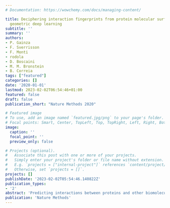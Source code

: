 ```yaml
---
# Documentation: https://wowchemy.com/docs/managing-content/

title: Deciphering interaction fingerprints from protein molecular surfaces using
  geometric deep learning
subtitle: ''
summary: ''
authors:
- P. Gainza
- F. Sverrisson
- F. Monti
- rodola
- D. Boscaini
- M. M. Bronstein
- B. Correia
tags: ["featured"]
categories: []
date: '2020-01-01'
lastmod: 2023-02-02T06:54:46+01:00
featured: false
draft: false
publication_short: "Nature Methods 2020"

# Featured image
# To use, add an image named `featured.jpg/png` to your page's folder.
# Focal points: Smart, Center, TopLeft, Top, TopRight, Left, Right, BottomLeft, Bottom, BottomRight.
image:
  caption: ''
  focal_point: ''
  preview_only: false

# Projects (optional).
#   Associate this post with one or more of your projects.
#   Simply enter your project's folder or file name without extension.
#   E.g. `projects = ["internal-project"]` references `content/project/deep-learning/index.md`.
#   Otherwise, set `projects = []`.
projects: []
publishDate: '2023-02-02T05:54:46.140822Z'
publication_types:
- '2'
abstract: 'Predicting interactions between proteins and other biomolecules solely based on structure remains a challenge in biology. A high-level representation of protein structure, the molecular surface, displays patterns of chemical and geometric features that fingerprint a protein’s modes of interactions with other biomolecules. We hypothesize that proteins participating in similar interactions may share common fingerprints, independent of their evolutionary history. Fingerprints may be difficult to grasp by visual analysis but could be learned from large-scale datasets. We present MaSIF (molecular surface interaction fingerprinting), a conceptual framework based on a geometric deep learning method to capture fingerprints that are important for specific biomolecular interactions. We showcase MaSIF with three prediction challenges: protein pocket-ligand prediction, protein–protein interaction site prediction and ultrafast scanning of protein surfaces for prediction of protein–protein complexes. We anticipate that our conceptual framework will lead to improvements in our understanding of protein function and design.'
publication: 'Nature Methods'
---
```

